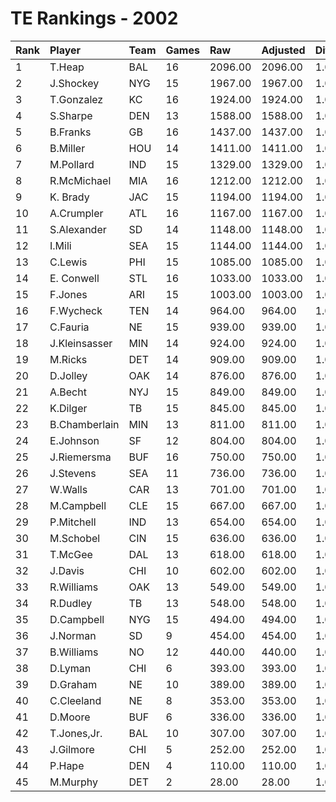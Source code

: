 # TE Rankings - 2002

| Rank | Player        | Team | Games | Raw     | Adjusted | Difficulty | Avg/Game | Typical | Consistency | Trend    |
| :----| :-------------| :----| :-----| :-------| :--------| :----------| :--------| :-------| :-----------| :--------|
| 1    | T.Heap        | BAL  | 16    | 2096.00 | 2096.00  | 1.000      | 131.00   | 130.00  | 9/2/5       | +112.8%  |
| 2    | J.Shockey     | NYG  | 15    | 1967.00 | 1967.00  | 1.000      | 131.13   | 116.50  | 7/0/8       | +140.3%  |
| 3    | T.Gonzalez    | KC   | 16    | 1924.00 | 1924.00  | 1.000      | 120.25   | 114.50  | 8/2/6       | +143.6%  |
| 4    | S.Sharpe      | DEN  | 13    | 1588.00 | 1588.00  | 1.000      | 122.15   | 118.50  | 9/0/4       | +307.5%  |
| 5    | B.Franks      | GB   | 16    | 1437.00 | 1437.00  | 1.000      | 89.81    | 101.00  | 10/0/6      | +203.7%  |
| 6    | B.Miller      | HOU  | 14    | 1411.00 | 1411.00  | 1.000      | 100.79   | 97.50   | 7/3/4       | +76.7%   |
| 7    | M.Pollard     | IND  | 15    | 1329.00 | 1329.00  | 1.000      | 88.60    | 93.00   | 9/0/6       | +166.0%  |
| 8    | R.McMichael   | MIA  | 16    | 1212.00 | 1212.00  | 1.000      | 75.75    | 83.00   | 11/0/5      | +228.3%  |
| 9    | K. Brady      | JAC  | 15    | 1194.00 | 1194.00  | 1.000      | 79.60    | 82.50   | 7/0/8       | +167.9%  |
| 10   | A.Crumpler    | ATL  | 16    | 1167.00 | 1167.00  | 1.000      | 72.94    | 82.50   | 10/1/5      | +165.8%  |
| 11   | S.Alexander   | SD   | 14    | 1148.00 | 1148.00  | 1.000      | 82.00    | 58.00   | 6/0/8       | +305.7%  |
| 12   | I.Mili        | SEA  | 15    | 1144.00 | 1144.00  | 1.000      | 76.27    | 73.50   | 7/1/7       | +291.4%  |
| 13   | C.Lewis       | PHI  | 15    | 1085.00 | 1085.00  | 1.000      | 72.33    | 66.00   | 6/3/6       | +196.9%  |
| 14   | E. Conwell    | STL  | 16    | 1033.00 | 1033.00  | 1.000      | 64.56    | 61.50   | 8/0/8       | +249.1%  |
| 15   | F.Jones       | ARI  | 15    | 1003.00 | 1003.00  | 1.000      | 66.87    | 64.50   | 7/0/8       | +220.7%  |
| 16   | F.Wycheck     | TEN  | 14    | 964.00  | 964.00   | 1.000      | 68.86    | 63.00   | 7/0/7       | +312.8%  |
| 17   | C.Fauria      | NE   | 15    | 939.00  | 939.00   | 1.000      | 62.60    | 54.50   | 7/0/8       | +263.9%  |
| 18   | J.Kleinsasser | MIN  | 14    | 924.00  | 924.00   | 1.000      | 66.00    | 68.00   | 9/0/5       | +144.8%  |
| 19   | M.Ricks       | DET  | 14    | 909.00  | 909.00   | 1.000      | 64.93    | 56.50   | 7/1/6       | +160.7%  |
| 20   | D.Jolley      | OAK  | 14    | 876.00  | 876.00   | 1.000      | 62.57    | 58.50   | 6/1/7       | +315.3%  |
| 21   | A.Becht       | NYJ  | 15    | 849.00  | 849.00   | 1.000      | 56.60    | 53.00   | 7/3/5       | +282.7%  |
| 22   | K.Dilger      | TB   | 15    | 845.00  | 845.00   | 1.000      | 56.33    | 60.00   | 8/0/7       | +268.9%  |
| 23   | B.Chamberlain | MIN  | 13    | 811.00  | 811.00   | 1.000      | 62.38    | 56.50   | 4/0/9       | +151.7%  |
| 24   | E.Johnson     | SF   | 12    | 804.00  | 804.00   | 1.000      | 67.00    | 82.00   | 8/1/3       | +453.7%  |
| 25   | J.Riemersma   | BUF  | 16    | 750.00  | 750.00   | 1.000      | 46.88    | 44.50   | 7/1/8       | +188.6%  |
| 26   | J.Stevens     | SEA  | 11    | 736.00  | 736.00   | 1.000      | 66.91    | 74.50   | 7/0/4       | +165.2%  |
| 27   | W.Walls       | CAR  | 13    | 701.00  | 701.00   | 1.000      | 53.92    | 59.00   | 8/0/5       | +298.8%  |
| 28   | M.Campbell    | CLE  | 15    | 667.00  | 667.00   | 1.000      | 44.47    | 34.00   | 6/2/7       | +357.9%  |
| 29   | P.Mitchell    | IND  | 13    | 654.00  | 654.00   | 1.000      | 50.31    | 47.00   | 7/1/5       | +301.7%  |
| 30   | M.Schobel     | CIN  | 15    | 636.00  | 636.00   | 1.000      | 42.40    | 45.00   | 10/0/5      | +313.9%  |
| 31   | T.McGee       | DAL  | 13    | 618.00  | 618.00   | 1.000      | 47.54    | 49.00   | 6/1/6       | +323.6%  |
| 32   | J.Davis       | CHI  | 10    | 602.00  | 602.00   | 1.000      | 60.20    | 52.50   | 6/0/4       | INACTIVE |
| 33   | R.Williams    | OAK  | 13    | 549.00  | 549.00   | 1.000      | 42.23    | 34.50   | 7/1/5       | INACTIVE |
| 34   | R.Dudley      | TB   | 13    | 548.00  | 548.00   | 1.000      | 42.15    | 39.50   | 8/0/5       | +324.8%  |
| 35   | D.Campbell    | NYG  | 15    | 494.00  | 494.00   | 1.000      | 32.93    | 29.50   | 6/2/7       | +258.1%  |
| 36   | J.Norman      | SD   | 9     | 454.00  | 454.00   | 1.000      | 50.44    | 57.00   | 5/0/4       | +242.3%  |
| 37   | B.Williams    | NO   | 12    | 440.00  | 440.00   | 1.000      | 36.67    | 36.00   | 6/0/6       | +823.3%  |
| 38   | D.Lyman       | CHI  | 6     | 393.00  | 393.00   | 1.000      | 65.50    | 40.50   | 4/0/2       | INACTIVE |
| 39   | D.Graham      | NE   | 10    | 389.00  | 389.00   | 1.000      | 38.90    | 35.50   | 6/1/3       | +213.8%  |
| 40   | C.Cleeland    | NE   | 8     | 353.00  | 353.00   | 1.000      | 44.12    | 60.00   | 6/0/2       | +258.4%  |
| 41   | D.Moore       | BUF  | 6     | 336.00  | 336.00   | 1.000      | 56.00    | 69.50   | 4/0/2       | +472.0%  |
| 42   | T.Jones,Jr.   | BAL  | 10    | 307.00  | 307.00   | 1.000      | 30.70    | 25.00   | 5/0/5       | +629.7%  |
| 43   | J.Gilmore     | CHI  | 5     | 252.00  | 252.00   | 1.000      | 50.40    | 48.00   | 2/0/3       | N/A      |
| 44   | P.Hape        | DEN  | 4     | 110.00  | 110.00   | 1.000      | 27.50    | 43.00   | 3/0/1       | N/A      |
| 45   | M.Murphy      | DET  | 2     | 28.00   | 28.00    | 1.000      | 14.00    | 14.00   | 1/0/1       | N/A      |

